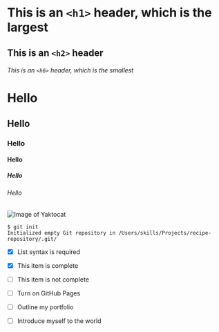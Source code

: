 # This is an `<h1>` header, which is the largest
## This is an `<h2>` header
###### This is an `<h6>` header, which is the smallest

# Hello
## Hello
### Hello
#### Hello
##### Hello
###### Hello

![Image of Yaktocat](https://octodex.github.com/images/yaktocat.png)

```
$ git init
Initialized empty Git repository in /Users/skills/Projects/recipe-repository/.git/
```

- [x] List syntax is required
- [x] This item is complete
- [ ] This item is not complete

- [ ] Turn on GitHub Pages
- [ ] Outline my portfolio
- [ ] Introduce myself to the world
